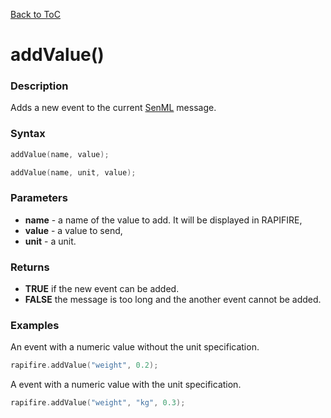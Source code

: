 [Back to ToC](library.md)

# addValue()

### Description

Adds a new event to the current [SenML](http://blog.rapifire.com/2015/12/21/introduction-to-senml/) message.

### Syntax

```c++
addValue(name, value);
```

```c++
addValue(name, unit, value);
```

### Parameters

* __name__ - a name of the value to add. It will be displayed in RAPIFIRE,
* __value__ - a value to send,
* __unit__ - a unit. 

### Returns

* __TRUE__ if the new event can be added. 
* __FALSE__ the message is too long and the another event cannot be added.

### Examples

An event with a numeric value without the unit specification.

```c++
rapifire.addValue("weight", 0.2);
```

A event with a numeric value with the unit specification.

```c++
rapifire.addValue("weight", "kg", 0.3);
```